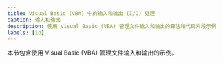 ```yaml
---
title: Visual Basic (VBA) 中的输入和输出 (I/O) 处理
caption: 输入和输出
description: 使用 Visual Basic (VBA) 管理文件输入和输出的算法和代码片段示例
labels: [io]
---
```


本节包含使用 Visual Basic (VBA) 管理文件输入和输出的示例。